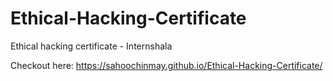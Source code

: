 # Ethical-Hacking-Certificate
Ethical hacking certificate - Internshala

Checkout here: https://sahoochinmay.github.io/Ethical-Hacking-Certificate/
